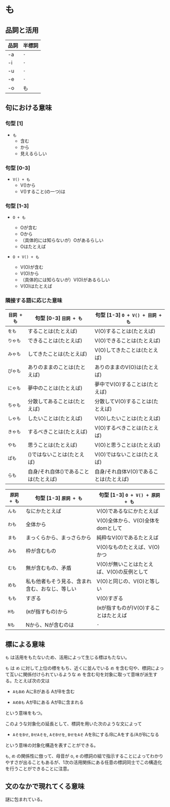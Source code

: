 # も

## 品詞と活用

品詞|半標詞
-|-
-a|`-`
-i|`-`
-u|`-`
-e|`-`
-o|も

## 句における意味

### 句型 [1]
- `も`
  - 含む
  - から
  - 見えるらしい

### 句型 [0-3]
- `V() + も`
  - V()から
  - V()すること(の一つ)は

### 句型 [1-3]

- `O + も`

  - Oが含む
  - Oから
  - （具体的には知らないが）Oがあるらしい
  - Oはたとえば


- `O + V() + も`

  - V(O)が含む
  - V(O)から
  - （具体的には知らないが）V(O)があるらしい
  - V(O)はたとえば


### 隣接する語に応じた意味

`目詞 + も`|句型 [0-3] `目詞 + も`|句型 [1-3] `O + V() + 目詞 + も`
--|---|---
`をも`|することは(たとえば)|V(O)することは(たとえば)
`りゃも`|できることは(たとえば)|V(O)できることは(たとえば)
`みゃも`|してきたことは(たとえば)|V(O)してきたことは(たとえば)
`ぴゃも`|ありのままのことは(たとえば)|ありのままのV(O)は(たとえば)
`にゃも`|夢中のことは(たとえば)|夢中でV(O)することは(たとえば)
`ちゃも`|分散してあることは(たとえば)|分散してV(O)することは(たとえば)
`しゃも`|したいことは(たとえば)|V(O)したいことは(たとえば)
`きゃも`|するべきことは(たとえば)|V(O)するべきことは(たとえば)
`やも`|思うことは(たとえば)|V(O)と思うことは(たとえば)
`ぱも`|()ではないことは(たとえば)|V(O)ではないことは(たとえば)
`らも`|自身/それ自体()であることは(たとえば)|自身/それ自体V(O)であることは(たとえば)


`原詞 + も`|句型 [1-3] `原詞 + も`|句型 [1-3] `O + V() + 原詞 + も`
--|---|--
`んも`|なにかたとえば|V(O)であるなにかたとえば
`わも`|全体から|V(O)全体から、V(O)全体をdomとして
`まも`|まっくらから、まっさらから|純粋なV(O)であるたとえば
`みも`|枠が含むもの|V(O)なものたとえば、V(O)かつ
`むも`|無が含むもの、矛盾|V(O)が無いことはたとえば、V(O)の反例として
`めも`|私も他者もそう見る、含まれ含む、おなじ、等しい|V(O)と同じの、V(O)と等しい
`もも`|すぎる|V(O)すぎる
`Hも`|(`H`が指すもの)から|(`H`が指すものが)V(O)することはたとえば
`Nも`|Nから、Nが含むのは|`-`

## 標による意味

`も` は活用をもたないため、活用によって生じる標はもたない。

`も` は `め` に対して上位の標をもち、近くに並んでいる `め` を含む句や、標詞によって互いに関係付けられているような `め` を含む句を対象に取って意味が派生する。たとえば次の文は

- `AもBめ`
  AにBがある
  AがBを含む

- `AめBも`
  AがBにある
  AがBに含まれる

という意味をもつ。

このような対象化の延長として、標詞を用いた次のような文によって

- `AそをBせ`, `BせAそを`, `AそBせを`, `BせをAそ`
  AをBにする/BにAをする/AがBになる

という意味の対象化構造を表すことができる。

`も`, `め` の関係性に倣って、母音が o, e の標詞の組で指示することによってわかりやすさが出ることもあるが、1次の活用関係にある任意の標詞同士でこの構造化を行うことができることに注意。

## 文のなかで現れてくる意味

謎に包まれている。
